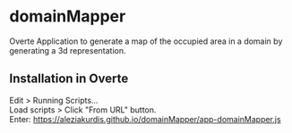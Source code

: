 # domainMapper
Overte Application to generate a map of the occupied area in a domain by generating a 3d representation.  

## Installation in Overte 
Edit > Running Scripts...  
Load scripts > Click "From URL" button.  
Enter: https://aleziakurdis.github.io/domainMapper/app-domainMapper.js  
 
